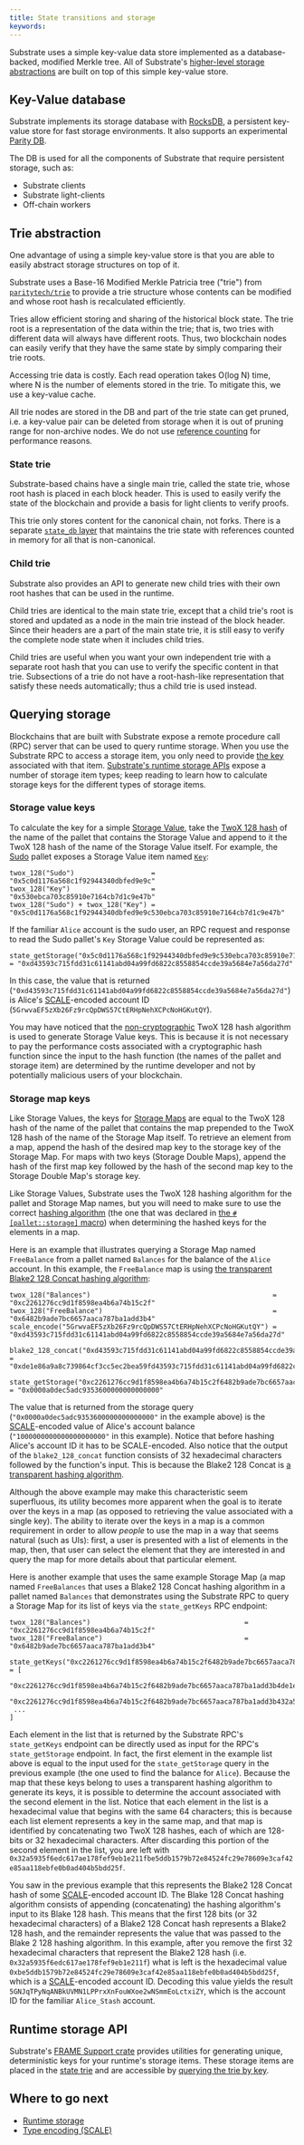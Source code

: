 ```yaml
---
title: State transitions and storage
keywords:
--- 
```


Substrate uses a simple key-value data store implemented as a database-backed, modified Merkle tree.
All of Substrate's [higher-level storage abstractions](/main-docs/build/runtime-storage) are built on top of this simple key-value store.

## Key-Value database

Substrate implements its storage database with [RocksDB](https://rocksdb.org/), a persistent
key-value store for fast storage environments. It also supports an experimental
[Parity DB](https://github.com/paritytech/parity-db).

The DB is used for all the components of Substrate that require persistent storage, such as:

- Substrate clients
- Substrate light-clients
- Off-chain workers

## Trie abstraction

One advantage of using a simple key-value store is that you are able to easily abstract storage
structures on top of it.

Substrate uses a Base-16 Modified Merkle Patricia tree ("trie") from
[`paritytech/trie`](https://github.com/paritytech/trie) to provide a trie structure whose contents
can be modified and whose root hash is recalculated efficiently.

Tries allow efficient storing and sharing of the historical block state. The trie root is a
representation of the data within the trie; that is, two tries with different data will always have
different roots. Thus, two blockchain nodes can easily verify that they have the same state by
simply comparing their trie roots.

Accessing trie data is costly. Each read operation takes O(log N) time, where N is the number of
elements stored in the trie. To mitigate this, we use a key-value cache.

All trie nodes are stored in the DB and part of the trie state can get pruned, i.e. a key-value pair
can be deleted from storage when it is out of pruning range for non-archive nodes. We do not use
[reference counting](http://en.wikipedia.org/wiki/Reference_counting) for performance reasons.

### State trie

Substrate-based chains have a single main trie, called the state trie, whose root hash is placed in
each block header. This is used to easily verify the state of the blockchain and provide a basis for
light clients to verify proofs.

This trie only stores content for the canonical chain, not forks. There is a separate
[`state_db` layer](/rustdocs/latest/sc_state_db/index.html) that maintains the
trie state with references counted in memory for all that is non-canonical.

### Child trie

Substrate also provides an API to generate new child tries with their own root hashes that can be
used in the runtime.

Child tries are identical to the main state trie, except that a child trie's root is stored and
updated as a node in the main trie instead of the block header. Since their headers are a part of
the main state trie, it is still easy to verify the complete node state when it includes child
tries.

Child tries are useful when you want your own independent trie with a separate root hash that you
can use to verify the specific content in that trie. Subsections of a trie do not have a
root-hash-like representation that satisfy these needs automatically; thus a child trie is used
instead.

## Querying storage

Blockchains that are built with Substrate expose a remote procedure call (RPC) server that can be
used to query runtime storage. When you use the Substrate RPC to access a storage item, you only
need to provide [the key](#key-value-database) associated with that item.
[Substrate's runtime storage APIs](/main-docs/build/runtime-storage) expose a number of storage item types; keep
reading to learn how to calculate storage keys for the different types of storage items.

### Storage value keys

To calculate the key for a simple [Storage Value](/main-docs/build/runtime-storage#storage-value), take the
[TwoX 128 hash](https://github.com/Cyan4973/xxHash) of the name of the pallet that contains the
Storage Value and append to it the TwoX 128 hash of the name of the Storage Value itself. For
example, the [Sudo](/rustdocs/latest/pallet_sudo/index.html) pallet exposes a
Storage Value item named
[`Key`](/rustdocs/latest/pallet_sudo/struct.Module.html#method.key):

```
twox_128("Sudo")                   = "0x5c0d1176a568c1f92944340dbfed9e9c"
twox_128("Key")                    = "0x530ebca703c85910e7164cb7d1c9e47b"
twox_128("Sudo") + twox_128("Key") = "0x5c0d1176a568c1f92944340dbfed9e9c530ebca703c85910e7164cb7d1c9e47b"
```

If the familiar `Alice` account is the sudo user, an RPC request and response to read the Sudo
pallet's `Key` Storage Value could be represented as:

```
state_getStorage("0x5c0d1176a568c1f92944340dbfed9e9c530ebca703c85910e7164cb7d1c9e47b") = "0xd43593c715fdd31c61141abd04a99fd6822c8558854ccde39a5684e7a56da27d"
```

In this case, the value that is returned
(`"0xd43593c715fdd31c61141abd04a99fd6822c8558854ccde39a5684e7a56da27d"`) is Alice's
[SCALE](/reference/scale-codec)-encoded account ID (`5GrwvaEF5zXb26Fz9rcQpDWS57CtERHpNehXCPcNoHGKutQY`).

You may have noticed that the [non-cryptographic](/main-docs/build/runtime-storage#cryptographic-hashing-algorithms) TwoX 128 hash algorithm is
used to generate Storage Value keys. This is because it is not necessary to pay the performance
costs associated with a cryptographic hash function since the input to the hash function (the names
of the pallet and storage item) are determined by the runtime developer and not by potentially
malicious users of your blockchain.

### Storage map keys

Like Storage Values, the keys for [Storage Maps](/main-docs/build/runtime-storage#storage-map) are equal to the TwoX 128 hash of the name of the pallet that contains the map prepended to the TwoX 128 hash of the name of the Storage Map itself.
To retrieve an element from a map, append the hash of the desired map key to the storage key of the Storage Map.
For maps with two keys (Storage Double Maps), append the hash of the first map key followed by the hash of the second map key to the Storage Double Map's storage key.

Like Storage Values, Substrate uses the TwoX 128 hashing algorithm for the pallet and Storage Map names, but you will need to make sure to use the correct [hashing algorithm](/main-docs/build/runtime-storage#hashing-algorithms) (the one that was declared in [the `#[pallet::storage]` macro](/main-docs/build/runtime-storage#declaring-storage-items)) when determining the hashed keys for the elements in a map.

Here is an example that illustrates querying a Storage Map named `FreeBalance` from a pallet named `Balances` for the balance of the `Alice` account.
In this example, the `FreeBalance` map is using [the transparent Blake2 128 Concat hashing algorithm](/main-docs/build/runtime-storage#transparent-hashing-algorithms):

```
twox_128("Balances")                                             = "0xc2261276cc9d1f8598ea4b6a74b15c2f"
twox_128("FreeBalance")                                          = "0x6482b9ade7bc6657aaca787ba1add3b4"
scale_encode("5GrwvaEF5zXb26Fz9rcQpDWS57CtERHpNehXCPcNoHGKutQY") = "0xd43593c715fdd31c61141abd04a99fd6822c8558854ccde39a5684e7a56da27d"

blake2_128_concat("0xd43593c715fdd31c61141abd04a99fd6822c8558854ccde39a5684e7a56da27d") = "0xde1e86a9a8c739864cf3cc5ec2bea59fd43593c715fdd31c61141abd04a99fd6822c8558854ccde39a5684e7a56da27d"

state_getStorage("0xc2261276cc9d1f8598ea4b6a74b15c2f6482b9ade7bc6657aaca787ba1add3b4de1e86a9a8c739864cf3cc5ec2bea59fd43593c715fdd31c61141abd04a99fd6822c8558854ccde39a5684e7a56da27d") = "0x0000a0dec5adc9353600000000000000"
```

The value that is returned from the storage query (`"0x0000a0dec5adc9353600000000000000"` in the example above) is the [SCALE](/reference/scale-codec/)-encoded value of Alice's account balance (`"1000000000000000000000"` in this example).
Notice that before hashing Alice's account ID it has to be SCALE-encoded.
Also notice that the output of the `blake2_128_concat` function consists of 32 hexadecimal characters followed by the function's input. 
This is because the Blake2 128 Concat is [a transparent hashing algorithm](/main-docs/build/runtime-storage#transparent-hashing-algorithms). 

Although the above example may make this characteristic seem superfluous, its utility becomes more apparent when the goal is to iterate over the keys in a map (as opposed to retrieving the value associated with a single key).
The ability to iterate over the keys in a map is a common requirement in order to allow _people_ to use the map in a way that seems natural (such as UIs): first, a user is presented with a list of elements in the map, then, that user can select the element that they are interested in and query the map for more details about that particular element. 

Here is another example that uses the same example Storage Map (a map named `FreeBalances` that uses a Blake2 128 Concat hashing algorithm in a pallet named `Balances` that demonstrates using the Substrate RPC to query a Storage Map
for its list of keys via the `state_getKeys` RPC endpoint:

```
twox_128("Balances")                                      = "0xc2261276cc9d1f8598ea4b6a74b15c2f"
twox_128("FreeBalance")                                   = "0x6482b9ade7bc6657aaca787ba1add3b4"

state_getKeys("0xc2261276cc9d1f8598ea4b6a74b15c2f6482b9ade7bc6657aaca787ba1add3b4") = [
 "0xc2261276cc9d1f8598ea4b6a74b15c2f6482b9ade7bc6657aaca787ba1add3b4de1e86a9a8c739864cf3cc5ec2bea59fd43593c715fdd31c61141abd04a99fd6822c8558854ccde39a5684e7a56da27d",
 "0xc2261276cc9d1f8598ea4b6a74b15c2f6482b9ade7bc6657aaca787ba1add3b432a5935f6edc617ae178fef9eb1e211fbe5ddb1579b72e84524fc29e78609e3caf42e85aa118ebfe0b0ad404b5bdd25f",
 ...
]
```

Each element in the list that is returned by the Substrate RPC's `state_getKeys` endpoint can be
directly used as input for the RPC's `state_getStorage` endpoint. In fact, the first element in the
example list above is equal to the input used for the `state_getStorage` query in the previous
example (the one used to find the balance for `Alice`). Because the map that these keys belong to
uses a transparent hashing algorithm to generate its keys, it is possible to determine the account
associated with the second element in the list. Notice that each element in the list is a
hexadecimal value that begins with the same 64 characters; this is because each list element
represents a key in the same map, and that map is identified by concatenating two TwoX 128 hashes,
each of which are 128-bits or 32 hexadecimal characters. After discarding this portion of the second
element in the list, you are left with
`0x32a5935f6edc617ae178fef9eb1e211fbe5ddb1579b72e84524fc29e78609e3caf42e85aa118ebfe0b0ad404b5bdd25f`.

You saw in the previous example that this represents the Blake2 128 Concat hash of some
[SCALE](../scale-codec)-encoded account ID. The Blake 128 Concat hashing algorithm consists of appending
(concatenating) the hashing algorithm's input to its Blake 128 hash. This means that the first 128
bits (or 32 hexadecimal characters) of a Blake2 128 Concat hash represents a Blake2 128 hash, and
the remainder represents the value that was passed to the Blake 2 128 hashing algorithm. In this
example, after you remove the first 32 hexadecimal characters that represent the Blake2 128 hash
(i.e. `0x32a5935f6edc617ae178fef9eb1e211f`) what is left is the hexadecimal value
`0xbe5ddb1579b72e84524fc29e78609e3caf42e85aa118ebfe0b0ad404b5bdd25f`, which is a
[SCALE](../scale-codec)-encoded account ID. Decoding this value yields the result
`5GNJqTPyNqANBkUVMN1LPPrxXnFouWXoe2wNSmmEoLctxiZY`, which is the account ID for the familiar
`Alice_Stash` account.

## Runtime storage API

Substrate's [FRAME Support crate](/rustdocs/latest/frame_support/index.html)
provides utilities for generating unique, deterministic keys for your runtime's storage items. These
storage items are placed in the [state trie](#trie-abstraction) and are accessible by
[querying the trie by key](#querying-storage).

## Where to go next

- [Runtime storage](/main-docs/build/runtime-storage)
- [Type encoding (SCALE)](/reference/scale-codec/)
